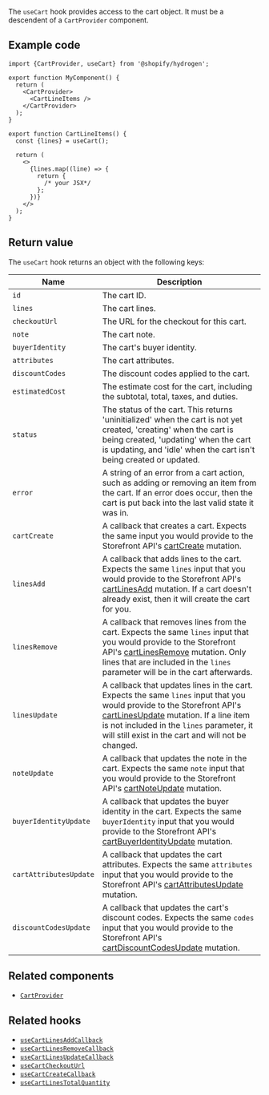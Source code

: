 <!-- This file is generated from source code in the Shopify/hydrogen repo. Edit the files in /packages/hydrogen/src/hooks/useCart and run 'yarn generate-docs' at the root of this repo. For more information, refer to https://github.com/Shopify/shopify-dev/blob/main/content/internal/operations/hydrogen-reference-docs.md. -->

The `useCart` hook provides access to the cart object. It must be a descendent of a `CartProvider` component.

## Example code

```tsx
import {CartProvider, useCart} from '@shopify/hydrogen';

export function MyComponent() {
  return (
    <CartProvider>
      <CartLineItems />
    </CartProvider>
  );
}

export function CartLineItems() {
  const {lines} = useCart();

  return (
    <>
      {lines.map((line) => {
        return {
          /* your JSX*/
        };
      })}
    </>
  );
}
```

## Return value

The `useCart` hook returns an object with the following keys:

| Name                   | Description                                                                                                                                                                                                                                                                                                            |
| ---------------------- | ---------------------------------------------------------------------------------------------------------------------------------------------------------------------------------------------------------------------------------------------------------------------------------------------------------------------- |
| `id`                   | The cart ID.                                                                                                                                                                                                                                                                                                           |
| `lines`                | The cart lines.                                                                                                                                                                                                                                                                                                        |
| `checkoutUrl`          | The URL for the checkout for this cart.                                                                                                                                                                                                                                                                                |
| `note`                 | The cart note.                                                                                                                                                                                                                                                                                                         |
| `buyerIdentity`        | The cart's buyer identity.                                                                                                                                                                                                                                                                                             |
| `attributes`           | The cart attributes.                                                                                                                                                                                                                                                                                                   |
| `discountCodes`        | The discount codes applied to the cart.                                                                                                                                                                                                                                                                                |
| `estimatedCost`        | The estimate cost for the cart, including the subtotal, total, taxes, and duties.                                                                                                                                                                                                                                      |
| `status`               | The status of the cart. This returns 'uninitialized' when the cart is not yet created, 'creating' when the cart is being created, 'updating' when the cart is updating, and 'idle' when the cart isn't being created or updated.                                                                                       |
| `error`                | A string of an error from a cart action, such as adding or removing an item from the cart. If an error does occur, then the cart is put back into the last valid state it was in.                                                                                                                                      |
| `cartCreate`           | A callback that creates a cart. Expects the same input you would provide to the Storefront API's [cartCreate](/api/storefront/reference/cart/cartcreate) mutation.                                                                                                                                                     |
| `linesAdd`             | A callback that adds lines to the cart. Expects the same `lines` input that you would provide to the Storefront API's [cartLinesAdd](/api/storefront/reference/cart/cartlinesadd) mutation. If a cart doesn't already exist, then it will create the cart for you.                                                     |
| `linesRemove`          | A callback that removes lines from the cart. Expects the same `lines` input that you would provide to the Storefront API's [cartLinesRemove](/api/storefront/reference/cart/cartlinesremove) mutation. Only lines that are included in the `lines` parameter will be in the cart afterwards.                           |
| `linesUpdate`          | A callback that updates lines in the cart. Expects the same `lines` input that you would provide to the Storefront API's [cartLinesUpdate](/api/storefront/reference/cart/cartlinesupdate) mutation. If a line item is not included in the `lines` parameter, it will still exist in the cart and will not be changed. |
| `noteUpdate`           | A callback that updates the note in the cart. Expects the same `note` input that you would provide to the Storefront API's [cartNoteUpdate](/api/storefront/reference/cart/cartnoteupdate) mutation.                                                                                                                   |
| `buyerIdentityUpdate`  | A callback that updates the buyer identity in the cart. Expects the same `buyerIdentity` input that you would provide to the Storefront API's [cartBuyerIdentityUpdate](/api/storefront/reference/cart/cartbuyeridentityupdate) mutation.                                                                              |
| `cartAttributesUpdate` | A callback that updates the cart attributes. Expects the same `attributes` input that you would provide to the Storefront API's [cartAttributesUpdate](/api/storefront/reference/cart/cartattributesupdate) mutation.                                                                                                  |
| `discountCodesUpdate`  | A callback that updates the cart's discount codes. Expects the same `codes` input that you would provide to the Storefront API's [cartDiscountCodesUpdate](/api/storefront/reference/cart/cartdiscountcodesupdate) mutation.                                                                                           |

## Related components

- [`CartProvider`](/api/hydrogen/components/cart/cartprovider)

## Related hooks

- [`useCartLinesAddCallback`](/api/hydrogen/hooks/cart/usecartlinesaddcallback)
- [`useCartLinesRemoveCallback`](/api/hydrogen/hooks/cart/usecartlinesremovecallback)
- [`useCartLinesUpdateCallback`](/api/hydrogen/hooks/cart/usecartlinesupdatecallback)
- [`useCartCheckoutUrl`](/api/hydrogen/hooks/cart/usecartcheckouturl)
- [`useCartCreateCallback`](/api/hydrogen/hooks/cart/usecartcreatecallback)
- [`useCartLinesTotalQuantity`](/api/hydrogen/hooks/cart/usecartlinestotalquantity)
